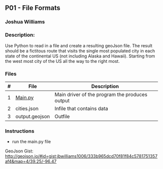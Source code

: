 ## P01 - File Formats
### Joshua Williams
### Description:

Use Python to read in a file and create a resulting geoJson file. The result should be a fictitous route that 
visits the single most populated city in each state of the continental US (not including Alaska and Hawaii). 
Starting from the west most city of the US all the way to the right most. 


### Files

|   #   | File            | Description                                        |
| :---: | --------------- | -------------------------------------------------- |
|   1   | [Main.py](https://github.com/jbwilliams1006/4553-Spatial-Williams/blob/main/Assignments/P01/main.py)         | Main driver of the program the produces output     |
|   2   | cities.json     | Infile that contains data                          |
|   3   | output.geojson  | Outfile                                            |

### Instructions

- run the main.py file 

 GeoJson Gist: 
http://geojson.io/#id=gist:jbwilliams1006/333b965dcd70f81f84c5781751357af4&map=4/39.25/-96.47
 


